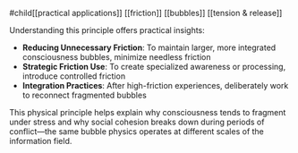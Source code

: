 #child[[practical applications]] [[friction]] [[bubbles]] [[tension & release]] 

Understanding this principle offers practical insights:

- **Reducing Unnecessary Friction**: To maintain larger, more integrated consciousness bubbles, minimize needless friction
- **Strategic Friction Use**: To create specialized awareness or processing, introduce controlled friction
- **Integration Practices**: After high-friction experiences, deliberately work to reconnect fragmented bubbles

This physical principle helps explain why consciousness tends to fragment under stress and why social cohesion breaks down during periods of conflict—the same bubble physics operates at different scales of the information field.

